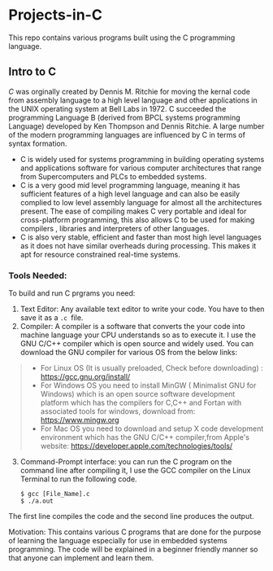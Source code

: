 # Projects-in-C
 This repo contains various programs built using the C programming language.


## Intro to C


*C*  was orginally created by Dennis M. Ritchie for moving the kernal code from assembly language to a high level language and other applications in the UNIX operating system at Bell Labs in 1972. C succeeded the programming Language B (derived from BPCL systems programming Language) developed by Ken Thompson and Dennis Ritchie. A large number of the modern programming languages are influenced by C in terms of syntax formation.

* C is widely used for systems programming in building operating systems and applications software for various computer architectures that range from Supercomputers and PLCs to   embedded systems. 
* C is a very good mid level programming language, meaning it has sufficient features of a high level language and can also be easily complied to low level assembly language for almost all the architectures present. The ease of compiling makes C very portable and ideal for cross-platform programming, this also allows C to be used for making compilers , libraries and interpreters of other languages. 
* C is also very stable, efficient and faster than most high level languages as it does not have similar overheads during processing. This makes it apt for resource constrained real-time systems. 

### Tools Needed:

To build and run C prgrams you need:
 1. Text Editor: Any available text editor to write your code. You have to then save it as a `.c `file.
 2. Compiler: A compiler is a software that converts the your code into machine language your CPU understands so as to execute it. I use the GNU C/C++ compiler which is open source and widely used. You can download the GNU compiler for various OS from the below links:
 > * For Linux OS (It is usually preloaded, Check before downloading) :  https://gcc.gnu.org/install/  
 > * For Windows OS you need to install MinGW ( Minimalist GNU for Windows) which is an open source software development platform which has the compilers for C,C++ and Fortan with associated tools for windows, download from: https://www.mingw.org  
 > * For Mac OS you need to download and setup X code development environment which has the GNU C/C++ compiler,from Apple's website:  https://developer.apple.com/technologies/tools/ 
3. Command-Prompt interface: you can run the C program on the command line after compiling it, I use the GCC compiler on the Linux Terminal to run the following code.

       $ gcc [File_Name].c
       $ ./a.out 
The first line compiles the code and the second line produces the output.


Motivation: This contains various C programs that are done for the purpose of learning the language especially for use in embedded systems programming. The code will be explained in a beginner friendly manner so that anyone can implement and learn them.
